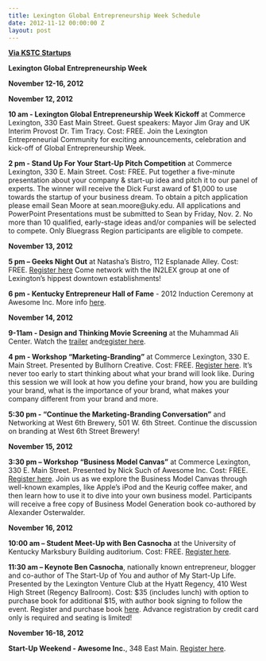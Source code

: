 ```yaml
---
title: Lexington Global Entrepreneurship Week Schedule
date: 2012-11-12 00:00:00 Z
layout: post
---
```

 
<p><a href="http://www.startupkentucky.com/index.php/lexington-gew" target="_blank"><strong>Via KSTC Startups</strong></a></p>
<p><strong>Lexington Global Entrepreneurship Week</strong></p>
<p><strong>November 12-16, 2012</strong></p>
<p><strong>November 12, 2012</strong></p>
<p><strong>10 am - Lexington Global Entrepreneurship Week Kickoff</strong> at Commerce Lexington, 330 East Main Street. Guest speakers: Mayor Jim Gray and UK Interim Provost Dr. Tim Tracy. Cost: FREE. Join the Lexington Entrepreneurial Community for exciting announcements, celebration and kick-off of Global Entrepreneurship Week.</p>
<p><strong>2 pm - Stand Up For Your Start-Up Pitch Competition</strong> at Commerce Lexington, 330 E. Main Street. Cost: FREE. Put together a five-minute presentation about your company &amp; start-up idea and pitch it to our panel of experts. The winner will receive the Dick Furst award of $1,000 to use towards the startup of your business dream. To obtain a pitch application please email Sean Moore at sean.moore@uky.edu. All applications and PowerPoint Presentations must be submitted to Sean by Friday, Nov. 2. No more than 10 qualified, early-stage ideas and/or companies will be selected to compete. Only Bluegrass Region participants are eligible to compete.</p>
<p><strong>November 13, 2012</strong></p>
<p><strong>5 pm – Geeks Night Out</strong> at Natasha&rsquo;s Bistro, 112 Esplanade Alley. Cost: FREE. <a href="http://gnolex.eventbrite.com/" target="_blank">Register here</a> Come network with the IN2LEX group at one of Lexington&rsquo;s hippest downtown establishments!</p>
<p><strong>6 pm - Kentucky Entrepreneur Hall of Fame</strong> - 2012 Induction Ceremony at Awesome Inc. More info <a href="http://www.entrepreneurhof.com/" target="_blank">here</a>.</p>
<p><strong>November 14, 2012</strong></p>
<p><strong>9-11am - Design and Thinking Movie Screening</strong> at the Muhammad Ali Center. Watch the <a href="http://www.youtube.com/watch?v=uilcaXYnluU" target="_blank">trailer</a> and<a href="http://designthinkingmovie.eventbrite.com/" target="_blank">register here</a>.</p>
<p><strong>4 pm - Workshop &ldquo;Marketing-Branding&rdquo;</strong> at Commerce Lexington, 330 E. Main Street. Presented by Bullhorn Creative. Cost: FREE. <a href="http://www.gewlexbranding.eventbrite.com/" target="_blank">Register here</a>. It&rsquo;s never too early to start thinking about what your brand will look like. During this session we will look at how you define your brand, how you are building your brand, what is the importance of your brand, what makes your company different from your brand and more.</p>
<p><strong>5:30 pm - &ldquo;Continue the Marketing-Branding Conversation&rdquo;</strong> and Networking at West 6th Brewery, 501 W. 6th Street. Continue the discussion on branding at West 6th Street Brewery!</p>
<p><strong>November 15, 2012</strong></p>
<p><strong>3:30 pm – Workshop &ldquo;Business Model Canvas&rdquo;</strong> at Commerce Lexington, 330 E. Main Street. Presented by Nick Such of Awesome Inc. Cost: FREE. <a href="http://www.gewlexbizmodel.eventbrite.com/" target="_blank">Register here</a>. Join us as we explore the Business Model Canvas through well-known examples, like Apple&rsquo;s iPod and the Keurig coffee maker, and then learn how to use it to dive into your own business model. Participants will receive a free copy of Business Model Generation book co-authored by Alexander Osterwalder.</p>
<p><strong>November 16, 2012</strong></p>
<p><strong>10:00 am – Student Meet-Up with Ben Casnocha</strong> at the University of Kentucky Marksbury Building auditorium. Cost: FREE. <a href="http://www.gewlexstudentmeet.eventbrite.com/" target="_blank">Register here</a>.</p>
<p><strong>11:30 am – Keynote Ben Casnocha</strong>, nationally known entrepreneur, blogger and co-author of The Start-Up of You and author of My Start-Up Life. Presented by the Lexington Venture Club at the Hyatt Regency, 410 West High Street (Regency Ballroom). Cost: $35 (includes lunch) with option to purchase book for additional $15, with author book signing to follow the event. Register and purchase book <a href="http://www.lexlvc.eventbrite.com/" target="_blank">here</a>. Advance registration by credit card only is required and seating is limited!</p>
<p><strong>November 16-18, 2012</strong></p>
<p><strong>Start-Up Weekend - Awesome Inc.</strong>, 348 East Main. <a href="http://swlexington1112.eventbrite.com/" target="_blank">Register here</a>.</p>
